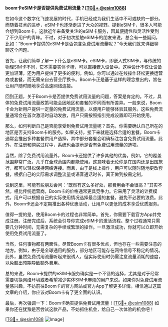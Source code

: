 **boom卡eSIM卡是否提供免费试用流量？[[TG💪+ @esim1088](https://t.me/s/esim1088)]**

在如今这个数字化飞速发展的时代，手机已经成为我们生活中不可或缺的一部分。而随着技术的进步，eSIM卡也逐渐走进了大众的视野。提到eSIM卡，很多人可能会想到Boom卡，这款近年来备受关注的eSIM卡服务，因其便捷性和灵活性受到了不少用户的青睐。不过，对于初次接触eSIM卡的朋友来说，总会有一些疑问，比如：“Boom卡提供的eSIM卡是否包含免费试用流量呢？”今天我们就来详细聊聊这个问题。

首先，让我们简单了解一下什么是eSIM卡。eSIM卡，即嵌入式SIM卡，与传统的物理SIM卡不同，它不需要实体卡槽，可以直接嵌入设备中。这种设计不仅让设备更加轻薄，还为用户提供了更多的便利。例如，你可以通过在线操作轻松更换运营商或套餐，而无需亲自去营业厅换卡。Boom卡正是基于这样的理念推出的，旨在让用户随时随地享受高速网络连接。

回到正题，关于Boom卡是否提供免费试用流量的问题，答案是肯定的。不过，具体的免费试用流量政策可能会因地区和套餐的不同而有所差异。一般来说，Boom卡会为新用户提供一定量的免费试用流量，以便用户能够体验其服务。这些免费流量通常会在首次激活时自动发放，用户只需按照指引完成设置即可开始使用。

那么，如何判断自己是否能享受到免费试用流量呢？首先，你需要确认自己所在的地区是否支持Boom卡的服务。如果支持，接下来就是选择合适的套餐。Boom卡通常会推出多种套餐供用户选择，其中部分套餐会明确标注包含免费试用流量。此外，在注册和购买过程中，系统也会提示是否有免费试用流量的选项。

当然，除了免费试用流量外，Boom卡还提供了许多其他的优势。例如，它的覆盖范围非常广泛，几乎在全球范围内都能使用。这意味着无论你是在国内还是出国旅行，都可以轻松保持网络连接。而且，由于是线上操作，用户可以随时随地更改套餐，根据自己的实际需求调整流量或语音通话时长，真正做到按需定制。

说到这里，可能有些朋友会问：“既然有这么多好处，那费用会不会很高？”其实不然。相比传统运营商，Boom卡的价格通常更具竞争力。它采用了灵活的计费模式，用户可以根据自己的实际使用情况选择最合适的套餐，避免不必要的浪费。此外，Boom卡还会不定期推出各种优惠活动，让用户以更低的成本享受优质服务。

值得一提的是，使用Boom卡的过程也非常简单。首先，你需要下载官方App并完成注册。注册完成后，系统会引导你完成eSIM卡的激活流程。整个过程通常只需要几分钟时间，无需复杂的手续或繁琐的操作。一旦激活成功，你就可以立即开始使用免费试用流量了。

当然，任何事物都有两面性。尽管Boom卡有很多优点，但也存在一些需要注意的地方。例如，由于是全球通用的服务，部分地区可能存在网络信号不稳定的情况。此外，虽然免费试用流量听起来很诱人，但实际使用时仍需注意流量消耗的速度，以免超出预期导致额外费用。

总的来说，Boom卡提供的eSIM卡服务确实是一个不错的选择，尤其是对于经常需要切换网络环境或者希望减少实体SIM卡麻烦的用户来说。如果你对免费试用流量感兴趣，不妨前往Boom卡的官方网站或官方App了解更多详情。相信通过这篇文章的介绍，你应该对Boom卡有了更全面的认识。

最后，再次强调一下：Boom卡确实提供免费试用流量！[[TG💪+ @esim1088](https://t.me/s/esim1088)] 如果你还在犹豫是否尝试这款产品，不妨抓住机会，给自己一次体验的机会吧！

[[TG💪+ @esim1088](https://t.me/s/esim1088) ![Image](https://i.postimg.cc/4NQfJmqS/Snipaste-2025-05-13-00-14-12.png)]